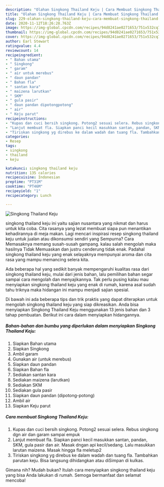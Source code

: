 ```yaml
---
description: "Olahan Singkong Thailand Keju | Cara Membuat Singkong Thailand Keju Yang Enak Banget"
title: "Olahan Singkong Thailand Keju | Cara Membuat Singkong Thailand Keju Yang Enak Banget"
slug: 229-olahan-singkong-thailand-keju-cara-membuat-singkong-thailand-keju-yang-enak-banget
date: 2020-11-12T18:26:28.763Z
image: https://img-global.cpcdn.com/recipes/94d8241ae0271653/751x532cq70/singkong-thailand-keju-foto-resep-utama.jpg
thumbnail: https://img-global.cpcdn.com/recipes/94d8241ae0271653/751x532cq70/singkong-thailand-keju-foto-resep-utama.jpg
cover: https://img-global.cpcdn.com/recipes/94d8241ae0271653/751x532cq70/singkong-thailand-keju-foto-resep-utama.jpg
author: Earl Stewart
ratingvalue: 4.4
reviewcount: 14
recipeingredient:
- " Bahan utama"
- " Singkong"
- " garam"
- " air untuk merebus"
- " daun pandan"
- " Bahan fla"
- " santan kara"
- " maizena larutkan"
- " SKM"
- " gula pasir"
- " daun pandan dipotongpotong"
- " air"
- " Keju parut"
recipeinstructions:
- "Kupas dan cuci bersih singkong. Potong2 sesuai selera. Rebus singkong dgn air dan garam sampai empuk"
- "Lanjut membuat fla. Siapkan panci kecil masukkan santan, pandan, SKM, gula pasir dan air. Masak dngan api kecil/sedang. Lalu masukkan larutan maizena. Masak hingga fla meletup2"
- "Tiriskan singkong yg direbus ke dalam wadah dan tuang fla. Tambahkan parutan keju. Bisa langsung dihidangkan atau diSimpan di kulkas."
categories:
- Resep
tags:
- singkong
- thailand
- keju

katakunci: singkong thailand keju 
nutrition: 135 calories
recipecuisine: Indonesian
preptime: "PT31M"
cooktime: "PT46M"
recipeyield: "1"
recipecategory: Lunch

---
```



![Singkong Thailand Keju](https://img-global.cpcdn.com/recipes/94d8241ae0271653/751x532cq70/singkong-thailand-keju-foto-resep-utama.jpg)


singkong thailand keju ini yaitu sajian nusantara yang nikmat dan harus untuk kita coba. Cita rasanya yang lezat membuat siapa pun menantikan kehadirannya di meja makan.
Lagi mencari inspirasi resep singkong thailand keju untuk jualan atau dikonsumsi sendiri yang Sempurna? Cara Memasaknya memang susah-susah gampang. kalau salah mengolah maka hasilnya Tidak Memuaskan dan justru cenderung tidak enak. Padahal singkong thailand keju yang enak selayaknya mempunyai aroma dan cita rasa yang mampu memancing selera kita.



Ada beberapa hal yang sedikit banyak mempengaruhi kualitas rasa dari singkong thailand keju, mulai dari jenis bahan, lalu pemilihan bahan segar sampai cara mengolah dan menyajikannya. Tak perlu pusing kalau mau menyiapkan singkong thailand keju yang enak di rumah, karena asal sudah tahu triknya maka hidangan ini mampu menjadi sajian spesial.


Di bawah ini ada beberapa tips dan trik praktis yang dapat diterapkan untuk mengolah singkong thailand keju yang siap dikreasikan. Anda bisa menyiapkan Singkong Thailand Keju menggunakan 13 jenis bahan dan 3 tahap pembuatan. Berikut ini cara dalam menyiapkan hidangannya.

<!--inarticleads1-->

##### Bahan-bahan dan bumbu yang diperlukan dalam menyiapkan Singkong Thailand Keju:

1. Siapkan  Bahan utama
1. Siapkan  Singkong
1. Ambil  garam
1. Gunakan  air (untuk merebus)
1. Siapkan  daun pandan
1. Siapkan  Bahan fla
1. Sediakan  santan kara
1. Sediakan  maizena (larutkan)
1. Sediakan  SKM
1. Sediakan  gula pasir
1. Siapkan  daun pandan (dipotong-potong)
1. Ambil  air
1. Siapkan  Keju parut




<!--inarticleads2-->

##### Cara membuat Singkong Thailand Keju:

1. Kupas dan cuci bersih singkong. Potong2 sesuai selera. Rebus singkong dgn air dan garam sampai empuk
1. Lanjut membuat fla. Siapkan panci kecil masukkan santan, pandan, SKM, gula pasir dan air. Masak dngan api kecil/sedang. Lalu masukkan larutan maizena. Masak hingga fla meletup2
1. Tiriskan singkong yg direbus ke dalam wadah dan tuang fla. Tambahkan parutan keju. Bisa langsung dihidangkan atau diSimpan di kulkas.




Gimana nih? Mudah bukan? Itulah cara menyiapkan singkong thailand keju yang bisa Anda lakukan di rumah. Semoga bermanfaat dan selamat mencoba!
